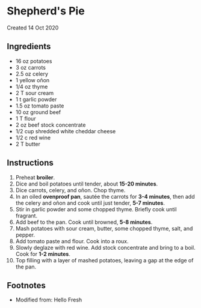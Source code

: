 # Shepherd's Pie
Created 14 Oct 2020

## Ingredients
- 16 oz potatoes
- 3 oz carrots
- 2.5 oz celery
- 1 yellow oñon
- 1/4 oz thyme
- 2 T sour cream
- 1 t garlic powder
- 1.5 oz tomato paste
- 10 oz ground beef
- 1 T flour
- 2 oz beef stock concentrate
- 1/2 cup shredded white cheddar cheese
- 1/2 c red wine
- 2 T butter

## Instructions
1. Preheat **broiler**.
2. Dice and boil potatoes until tender, about **15-20 minutes**.
3. Dice carrots, celery, and oñon. Chop thyme.
4. In an oiled **ovenproof pan**, sautée the carrots for **3-4 minutes**, then add the celery and oñon and cook until just tender, **5-7 minutes**.
5. Stir in garlic powder and some chopped thyme. Briefly cook until fragrant.
6. Add beef to the pan. Cook until browned, **5-8 minutes**.
7. Mash potatoes with sour cream, butter, some chopped thyme, salt, and pepper.
8. Add tomato paste and flour. Cook into a roux.
9. Slowly deglaze with red wine. Add stock concentrate and bring to a boil. Cook for **1-2 minutes**.
10. Top filling with a layer of mashed potatoes, leaving a gap at the edge of the pan.

## Footnotes

- Modified from: Hello Fresh
